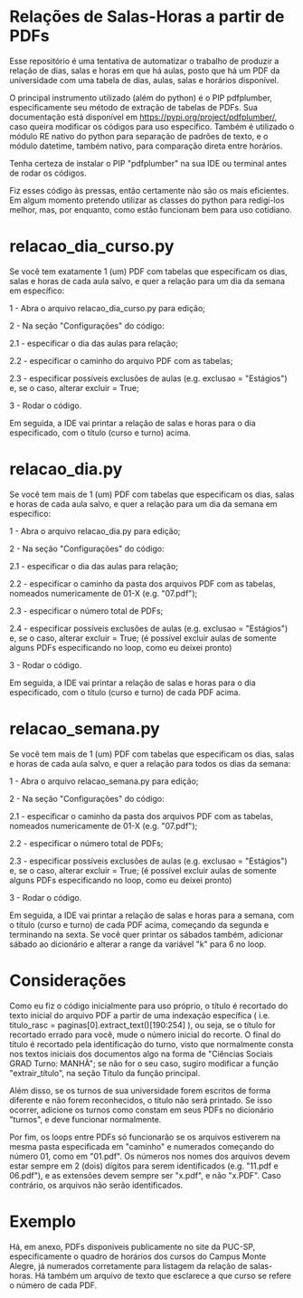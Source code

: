 # Relações de Salas-Horas a partir de PDFs
Esse repositório é uma tentativa de automatizar o trabalho de produzir a relação de dias, salas e horas em que há aulas, posto que há um PDF da universidade com uma tabela de dias, aulas, salas e horários disponível.

O principal instrumento utilizado (além do python) é o PIP pdfplumber, especificamente seu método de extração de tabelas de PDFs. Sua documentação está disponível em https://pypi.org/project/pdfplumber/, caso queira modificar os códigos para uso específico. Também é utilizado o módulo RE nativo do python para separação de padrões de texto, e o módulo datetime, também nativo, para comparação direta entre horários.

Tenha certeza de instalar o PIP "pdfplumber" na sua IDE ou terminal antes de rodar os códigos.

Fiz esses código às pressas, então certamente não são os mais eficientes. Em algum momento pretendo utilizar as classes do python para redigí-los melhor, mas, por enquanto, como estão funcionam bem para uso cotidiano.


# relacao_dia_curso.py
Se você tem exatamente 1 (um) PDF com tabelas que especificam os dias, salas e horas de cada aula salvo, e quer a relação para um dia da semana em específico:

1 - Abra o arquivo relacao_dia_curso.py para edição;

2 - Na seção "Configurações" do código:

2.1 - especificar o dia das aulas para relação;

2.2 - especificar o caminho do arquivo PDF com as tabelas;

2.3 - especificar possíveis exclusões de aulas (e.g. exclusao = "Estágios") e, se o caso, alterar excluir = True;

3 - Rodar o código.

Em seguida, a IDE vai printar a relação de salas e horas para o dia especificado, com o título (curso e turno) acima.


# relacao_dia.py
Se você tem mais de 1 (um) PDF com tabelas que especificam os dias, salas e horas de cada aula salvo, e quer a relação para um dia da semana em específico:

1 - Abra o arquivo relacao_dia.py para edição;

2 - Na seção "Configurações" do código:

2.1 - especificar o dia das aulas para relação;

2.2 - especificar o caminho da pasta dos arquivos PDF com as tabelas, nomeados numericamente de 01-X (e.g. "07.pdf");

2.3 - especificar o número total de PDFs;

2.4 - especificar possíveis exclusões de aulas (e.g. exclusao = "Estágios") e, se o caso, alterar excluir = True;
(é possível excluir aulas de somente alguns PDFs especificando no loop, como eu deixei pronto)

3 - Rodar o código.

Em seguida, a IDE vai printar a relação de salas e horas para o dia especificado, com o título (curso e turno) de cada PDF acima.


# relacao_semana.py
Se você tem mais de 1 (um) PDF com tabelas que especificam os dias, salas e horas de cada aula salvo, e quer a relação para todos os dias da semana:

1 - Abra o arquivo relacao_semana.py para edição;

2 - Na seção "Configurações" do código:

2.1 - especificar o caminho da pasta dos arquivos PDF com as tabelas, nomeados numericamente de 01-X (e.g. "07.pdf");

2.2 - especificar o número total de PDFs;

2.3 - especificar possíveis exclusões de aulas (e.g. exclusao = "Estágios") e, se o caso, alterar excluir = True;
(é possível excluir aulas de somente alguns PDFs especificando no loop, como eu deixei pronto)

3 - Rodar o código.

Em seguida, a IDE vai printar a relação de salas e horas para a semana, com o título (curso e turno) de cada PDF acima, começando da segunda e terminando na sexta. Se você quer printar os sábados também, adicionar sábado ao dicionário e alterar a range da variável "k" para 6 no loop.

# Considerações

Como eu fiz o código inicialmente para uso próprio, o título é recortado do texto inicial do arquivo PDF a partir de uma indexação específica ( i.e. titulo_rasc = paginas[0].extract_text()[190:254] ), ou seja, se o título for recortado errado para você, mude o número inicial do recorte. O final do título é recortado pela identificação do turno, visto que normalmente consta nos textos iniciais dos documentos algo na forma de "Ciências Sociais GRAD Turno: MANHÃ"; se não for o seu caso, sugiro modificar a função "extrair_título", na seção Título da função principal.

Além disso, se os turnos de sua universidade forem escritos de forma diferente e não forem reconhecidos, o título não será printado. Se isso ocorrer, adicione os turnos como constam em seus PDFs no dicionário "turnos", e deve funcionar normalmente.

Por fim, os loops entre PDFs só funcionarão se os arquivos estiverem na mesma pasta especificada em "caminho" e numerados começando do número 01, como em "01.pdf". Os números nos nomes dos arquivos devem estar sempre em 2 (dois) dígitos para serem identificados (e.g. "11.pdf e 06.pdf"), e as extensões devem sempre ser "x.pdf", e não "x.PDF". Caso contrário, os arquivos não serão identificados.

# Exemplo

Há, em anexo, PDFs disponíveis publicamente no site da PUC-SP, especificamente o quadro de horários dos cursos do Campus Monte Alegre, já numerados corretamente para listagem da relação de salas-horas. Há também um arquivo de texto que esclarece a que curso se refere o número de cada PDF.
